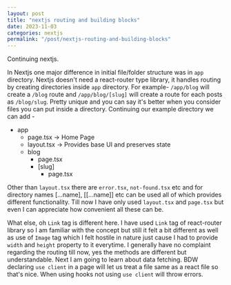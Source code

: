 ```yaml
---
layout: post
title: "nextjs routing and building blocks"
date: 2023-11-03
categories: nextjs
permalink: "/post/nextjs-routing-and-building-blocks"
---
```


Continuing nextjs.

In Nextjs one major difference in initial file/folder structure was in `app` directory. Nextjs doesn't need a react-router type library, it handles routing by creating directories inside `app` directory. For example- `/app/blog` will create a `/blog` route and `/app/blog/[slug]` will create a route for each posts as `/blog/slug`. Pretty unique and you can say it's better when you consider files you can put inside a directory. Continuing our example directory we can add -

- app
  - page.tsx -> Home Page
  - layout.tsx -> Provides base UI and preserves state
  - blog
    - page.tsx
    - [slug]
      - page.tsx

Other than `layout.tsx` there are `error.tsx`, `not-found.tsx` etc and for directory names [...name], [[...name]] etc can be used all of which provides different functionality. Till now I have only used `layout.tsx` and `page.tsx` but even I can appreciate how convenient all these can be.

What else, oh `Link` tag is different here. I have used `Link` tag of react-router library so I am familiar with the concept but still it felt a bit different as well as use of `Image` tag which I felt hostile in nature just cause I had to provide `width` and `height` property to it everytime. I generally have no complaint regarding the routing till now, yes the methods are different but understandable. Next I am going to learn about data fetching. BDW declaring `use client` in a page will let us treat a file same as a react file so that's nice. When using hooks not using `use client` will throw errors.
